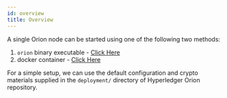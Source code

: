 ```yaml
---
id: overview
title: Overview
---
```


<!--
 Copyright IBM Corp. All Rights Reserved.

 SPDX-License-Identifier: CC-BY-4.0
 -->

A single Orion node can be started using one of the following two methods:
  1. `orion` binary executable - [Click Here](binary)
  2. docker container - [Click Here](docker)

For a simple setup, we can use the default configuration and crypto materials supplied in the `deployment/` directory of Hyperledger Orion repository.
<!-- For a complex setup with more users and nodes, refer to [creating crypto materials](crypto-materials). -->
